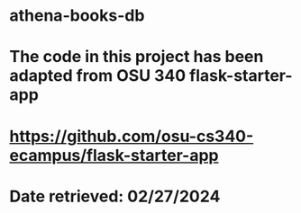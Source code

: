 # athena-books-db
# The code in this project has been adapted from OSU 340 flask-starter-app
# https://github.com/osu-cs340-ecampus/flask-starter-app
# Date retrieved: 02/27/2024